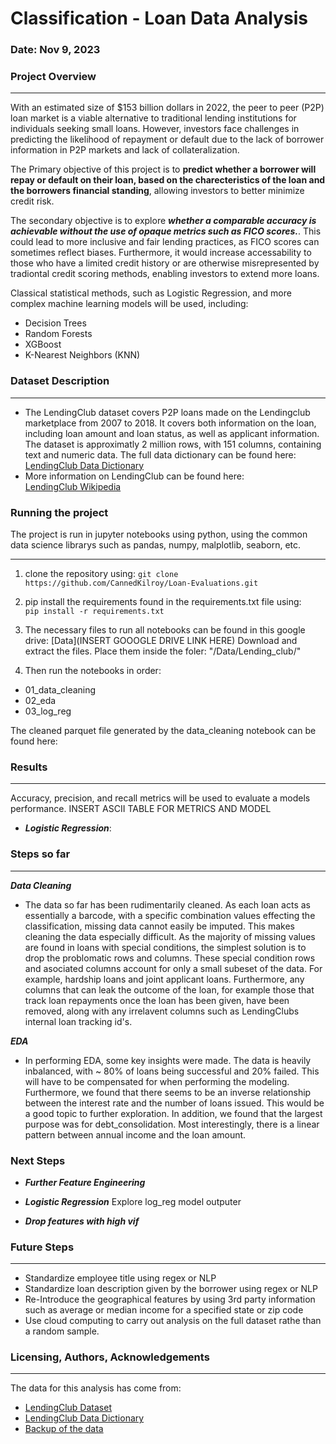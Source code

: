 # Classification - Loan Data Analysis
### Date: Nov 9, 2023  
### Project Overview
-- ----
With an estimated size of $153 billion dollars in 2022, the peer to peer (P2P) loan market is a viable alternative to traditional lending institutions for individuals seeking small loans. However, investors face challenges in predicting the likelihood of repayment or default due to the lack of borrower information in P2P markets and lack of collateralization.

The Primary objective of this project is to **predict whether a borrower will repay or default on their loan, based on the charecteristics of the loan and the borrowers financial standing**, allowing investors to better minimize credit risk.

The secondary objective is to explore ***whether a comparable accuracy is achievable without the use of opaque metrics such as FICO scores.***. This could lead to more inclusive and fair lending practices, as FICO scores can sometimes reflect biases. Furthermore, it would increase accessability to those who have a limited credit history or are otherwise misrepresented by tradiontal credit scoring methods, enabling investors to extend more loans. 

Classical statistical methods, such as Logistic Regression, and more complex machine learning models will be used, including:  
- Decision Trees
- Random Forests
- XGBoost
- K-Nearest Neighbors (KNN)


### Dataset Description
-- ----
* The LendingClub dataset covers P2P loans made on the Lendingclub marketplace from 2007 to 2018. It covers both information on the loan, including loan amount and loan status, as well as applicant information. The dataset is approximatly 2 million rows, with 151 columns, containing text and numeric data. The full data dictionary can be found here:  
[LendingClub Data Dictionary](https://www.kaggle.com/datasets/jonchan2003/lending-club-data-dictionary)  
* More information on LendingClub can be found here:   
[LendingClub Wikipedia](https://en.wikipedia.org/wiki/LendingClub)

### Running the project
The project is run in jupyter notebooks using python, using the common data science librarys such as pandas, numpy, malplotlib, seaborn, etc. 
-- -----
1. clone the repository using:
`git clone https://github.com/CannedKilroy/Loan-Evaluations.git`

2. pip install the requirements found in the requirements.txt file using:  
`pip install -r requirements.txt`

3. The necessary files to run all notebooks can be found in this google drive:
[Data](INSERT GOOOGLE DRIVE LINK HERE)
Download and extract the files. Place them inside the foler:
"/Data/Lending_club/"

4. Then run the notebooks in order:

- 01_data_cleaning
- 02_eda
- 03_log_reg

The cleaned parquet file generated by the data_cleaning notebook can be found here:  

### Results
---
Accuracy, precision, and recall metrics will be used to evaluate a models performance. 
INSERT ASCII TABLE FOR METRICS AND MODEL
- ***Logistic Regression***:  

  
### Steps so far
---
***Data Cleaning***
- The data so far has been rudimentarily cleaned. As each loan acts as essentially a barcode, with a specific combination values effecting the classification, missing data cannot easily be imputed. This makes cleaning the data especially difficult. As the majority of missing values are found in loans with special conditions, the simplest solution is to drop the problomatic rows and columns. These special condition rows and asociated columns account for only a small subeset of the data. For example, hardship loans and joint applicant loans. Furthermore, any columns that can leak the outcome of the loan, for example those that track loan repayments once the loan has been given, have been removed, along with any irrelavent columns such as LendingClubs internal loan tracking id's.

***EDA***
- In performing EDA, some key insights were made. The data is heavily inbalanced, with  ~ 80% of loans being successful and 20% failed. This will have to be compensated for when performing the modeling. Furthermore, we found that there seems to be an inverse relationship between the interest rate and the number of loans issued. This would be a good topic to further exploration. In addition, we found that the largest purpose was for debt_consolidation. Most interestingly, there is a linear pattern between annual income and the loan amount. 

### Next Steps

- ***Further Feature Engineering***

- ***Logistic Regression***
Explore log_reg model outputer

- ***Drop features with high vif***

### Future Steps
---
- Standardize employee title using regex or NLP
- Standardize loan description given by the borrower using regex or NLP
- Re-Introduce the geographical features by using 3rd party information such as average or median income for a specified state or zip code
- Use cloud computing to carry out analysis on the full dataset rathe than a random sample. 


### Licensing, Authors, Acknowledgements
---
The data for this analysis has come from:

- [LendingClub Dataset](https://www.kaggle.com/datasets/wordsforthewise/lending-club)
- [LendingClub Data Dictionary](https://www.kaggle.com/datasets/jonchan2003/lending-club-data-dictionary)
- [Backup of the data](https://drive.google.com/file/d/1CYaYaKzeQrOOwZZKOESNyzsPPOnCdE8x/view?usp=sharing)
